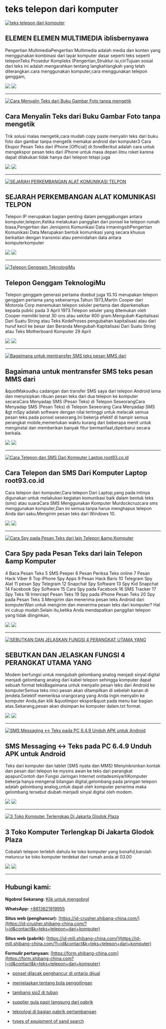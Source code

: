 # teks telepon dari komputer

<a href="https://swt.shibang-china.com/?l=id&img&k=teks+telepon+dari+komputer" target="_blank">![teks telepon dari komputer](http://static.shibang-china.com/all-800x300/1050.jpg)</a>

## ELEMEN ELEMEN MULTIMEDIA iblisbernyawa
Pengertian MultimediaPengertian Multimedia adalah media dan konten yang menggunakan kombinasi dari layar komputer dasar seperti teks seperti teleponTeks Prosedur Kompleks (Pengertian,Struktur isi,ciriTujuan sosial dari teks ini adalah mengarahkan tentang langkahlangkah yang telah diterangkan.cara menggunakan komputer,cara menggunakan telepon genggam,


<a href="https://whatsapp.shibangsoft.com/WhatsApp.php" target="_blank" title="WhatsApp">![](http://static.shibang-china.com/icon/whatsapp.png)</a> <a href="https://swt.shibang-china.com/?l=id&icon&k=teks+telepon+dari+komputer" target="_blank">![](http://static.shibang-china.com/icon/chat-id.png)</a>

---

<a href="https://swt.shibang-china.com/?l=id&img&k=teks+telepon+dari+komputer" target="_blank">![Cara Menyalin Teks dari Buku Gambar Foto tanpa mengetik](http://static.shibang-china.com/all-800x300/1024.jpg)</a>

## Cara Menyalin Teks dari Buku Gambar Foto tanpa mengetik
Trik solusi malas mengetik,cara mudah copy paste menyalin teks dari buku foto dan gambar tanpa mengetik memakai android dan komputer3 Cara Ekspor Pesan Teks dari iPhone [Official] dr.foneBerikut adalah cara untuk mengekspor pesan teks dari iPhone untuk masa depan ilmu roket karena dapat dilakukan tidak hanya dari telepon tetapi juga


<a href="https://whatsapp.shibangsoft.com/WhatsApp.php" target="_blank" title="WhatsApp">![](http://static.shibang-china.com/icon/whatsapp.png)</a> <a href="https://swt.shibang-china.com/?l=id&icon&k=teks+telepon+dari+komputer" target="_blank">![](http://static.shibang-china.com/icon/chat-id.png)</a>

---

<a href="https://swt.shibang-china.com/?l=id&img&k=teks+telepon+dari+komputer" target="_blank">![SEJARAH PERKEMBANGAN ALAT KOMUNIKASI TELPON](http://static.shibang-china.com/all-800x300/333.jpg)</a>

## SEJARAH PERKEMBANGAN ALAT KOMUNIKASI TELPON
Telepon IP merupakan bagian penting dalam penggabungan antara komputer,telepon,Ketika melakukan panggilan dari ponsel ke telepon rumah biasa,Pengertian dan Jenisjenis Komunikasi Data irmaningsihPengertian Komunikasi Data Merupakan bentuk komunikasi yang secara khusus berkaitan dengan transmisi atau pemindahan data antara komputerkomputer


<a href="https://whatsapp.shibangsoft.com/WhatsApp.php" target="_blank" title="WhatsApp">![](http://static.shibang-china.com/icon/whatsapp.png)</a> <a href="https://swt.shibang-china.com/?l=id&icon&k=teks+telepon+dari+komputer" target="_blank">![](http://static.shibang-china.com/icon/chat-id.png)</a>

---

<a href="https://swt.shibang-china.com/?l=id&img&k=teks+telepon+dari+komputer" target="_blank">![Telepon Genggam TeknologiMu](http://static.shibang-china.com/all-800x300/232.jpg)</a>

## Telepon Genggam TeknologiMu
Telepon genggam generasi pertama disebut juga 1G.1G merupakan telepon genggam pertama yang sebenarnya.Tahun 1973,Martin Cooper dari Motorola Corp menemukan telepon seluler pertama dan diperkenalkan kepada public pada 3 April 1973.Telepon seluler yang ditemukan oleh Cooper memiliki berat 30 ons atau sekitar 800 gram.Mengubah Kapitalisasi Dari Suatu String atau Teks KodeProses pengubahan kapitalisasi atau dari huruf kecil ke besar dan Beranda Mengubah Kapitalisasi Dari Suatu String atau Teks Motherboard Komputer 29 April


<a href="https://whatsapp.shibangsoft.com/WhatsApp.php" target="_blank" title="WhatsApp">![](http://static.shibang-china.com/icon/whatsapp.png)</a> <a href="https://swt.shibang-china.com/?l=id&icon&k=teks+telepon+dari+komputer" target="_blank">![](http://static.shibang-china.com/icon/chat-id.png)</a>

---

<a href="https://swt.shibang-china.com/?l=id&img&k=teks+telepon+dari+komputer" target="_blank">![Bagaimana untuk mentransfer SMS teks pesan MMS dari](http://static.shibang-china.com/all-800x300/229.jpg)</a>

## Bagaimana untuk mentransfer SMS teks pesan MMS dari
&quotMaksudku cadangan dan transfer SMS saya dari telepon Android lama dan menyisipkan ribuan pesan teks dari dua telepon ke komputer secaraCara Menyadap SMS (Pesan Teks) di Telepon SeseorangCara Menyadap SMS (Pesan Teks) di Telepon Seseorang Cara Menyadap SMS &gt mSpy adalah software dengan nilai tertinggi untuk melacak semua pesan teks pada ponsel seseorang.Ini bekerja efektif di hampir semua perangkat mobile,memerlukan waktu kurang dari beberapa menit untuk menginstal dan memberikan banyak fitur bermanfaat,diperbarui secara berkala.


<a href="https://whatsapp.shibangsoft.com/WhatsApp.php" target="_blank" title="WhatsApp">![](http://static.shibang-china.com/icon/whatsapp.png)</a> <a href="https://swt.shibang-china.com/?l=id&icon&k=teks+telepon+dari+komputer" target="_blank">![](http://static.shibang-china.com/icon/chat-id.png)</a>

---

<a href="https://swt.shibang-china.com/?l=id&img&k=teks+telepon+dari+komputer" target="_blank">![Cara Telepon dan SMS Dari Komputer Laptop root93.co.id](http://static.shibang-china.com/all-800x300/680.jpg)</a>

## Cara Telepon dan SMS Dari Komputer Laptop root93.co.id
Cara telepon dari komputer,Cara telepon Dari Laptop,yang pada intinya digunakan untuk melakukan kegiatan komunikasi baik dalam bentuk teks (sms) atau suaraCara SMS Menggunakan Komputer Murdockcruzcara sms menggunakan komputer,Dan ini semua tanpa harus menghapus telepon Anda dari saku.Mengirim pesan teks dari Windows 10.


<a href="https://whatsapp.shibangsoft.com/WhatsApp.php" target="_blank" title="WhatsApp">![](http://static.shibang-china.com/icon/whatsapp.png)</a> <a href="https://swt.shibang-china.com/?l=id&icon&k=teks+telepon+dari+komputer" target="_blank">![](http://static.shibang-china.com/icon/chat-id.png)</a>

---

<a href="https://swt.shibang-china.com/?l=id&img&k=teks+telepon+dari+komputer" target="_blank">![Cara Spy pada Pesan Teks dari lain Telepon &amp Komputer](http://static.shibang-china.com/all-800x300/1163.jpg)</a>

## Cara Spy pada Pesan Teks dari lain Telepon &amp Komputer
4 Baca Pesan Teks 5 SMS Peeper 6 Pesan Periksa Teks online 7 Pesan Hack Viber 8 Top iPhone Spy Apps 9 Pesan Hack Baris 10 Telegram Spy Alat 11 pesan Spy Telegram 12 Snapchat Spy Software 13 Spy Kid Snapchat 14 Facebook Spy Software 15 Cara Spy pada Facebook 16 SMS Tracker 17 Spy Teks 18 Intercept Pesan Teks 19 Spy pada iPhone Pesan Teks 20 Spy pada Pesan Teks 3.Mengirim dan menerima pesan teks Android dari komputerWan untuk mengirim dan menerima pesan teks dari komputer? Hal ini cukup mudah.Selain itu,ketika Anda mendapatkan panggilan telepon yang tidak diinginkan,


<a href="https://whatsapp.shibangsoft.com/WhatsApp.php" target="_blank" title="WhatsApp">![](http://static.shibang-china.com/icon/whatsapp.png)</a> <a href="https://swt.shibang-china.com/?l=id&icon&k=teks+telepon+dari+komputer" target="_blank">![](http://static.shibang-china.com/icon/chat-id.png)</a>

---

<a href="https://swt.shibang-china.com/?l=id&img&k=teks+telepon+dari+komputer" target="_blank">![SEBUTKAN DAN JELASKAN FUNGSI 4 PERANGKAT UTAMA YANG](http://static.shibang-china.com/all-800x300/979.jpg)</a>

## SEBUTKAN DAN JELASKAN FUNGSI 4 PERANGKAT UTAMA YANG
Modem berfungsi untuk mengubah gelombang analog menjadi sinyal digital menjadi gelombang analog dari kabel telepon sehingga komputer dapat sebuah format teksBagaimana untuk menyalin pesan teks dari Android ke komputerSemua teks rinci pesan akan ditampilkan di sebelah kanan di jendela.Selektif memeriksa orangorang yang Anda ingin menyalin ke komputer Anda,dan klik &quotImpor ekspor&quot pada menu bar bagian atas.Sekarang,pesan akan disimpan ke komputer dalam.txt format.


<a href="https://whatsapp.shibangsoft.com/WhatsApp.php" target="_blank" title="WhatsApp">![](http://static.shibang-china.com/icon/whatsapp.png)</a> <a href="https://swt.shibang-china.com/?l=id&icon&k=teks+telepon+dari+komputer" target="_blank">![](http://static.shibang-china.com/icon/chat-id.png)</a>

---

<a href="https://swt.shibang-china.com/?l=id&img&k=teks+telepon+dari+komputer" target="_blank">![SMS Messaging ↔ Teks pada PC 6.4.9 Unduh APK untuk Android](http://static.shibang-china.com/all-800x300/940.jpg)</a>

## SMS Messaging ↔ Teks pada PC 6.4.9 Unduh APK untuk Android
Teks dari komputer dan tablet (SMS nyata dan MMS) Menyinkronkan kontak dan pesan dari telepon ke mysms awan ke teks dari perangkat apapunContoh dan Fungsi Jaringan Internet onitadesmiyartiKomputer bekerja hanya mengenal bilangan digital,gelombang pada jaringan telepon adalah gelombang analog,untuk dapat oleh komputer penerima maka gelombang tersebut diubah menjadi sinyal digital oleh modem.


<a href="https://whatsapp.shibangsoft.com/WhatsApp.php" target="_blank" title="WhatsApp">![](http://static.shibang-china.com/icon/whatsapp.png)</a> <a href="https://swt.shibang-china.com/?l=id&icon&k=teks+telepon+dari+komputer" target="_blank">![](http://static.shibang-china.com/icon/chat-id.png)</a>

---

<a href="https://swt.shibang-china.com/?l=id&img&k=teks+telepon+dari+komputer" target="_blank">![3 Toko Komputer Terlengkap Di Jakarta Glodok Plaza](http://static.shibang-china.com/all-800x300/426.jpg)</a>

## 3 Toko Komputer Terlengkap Di Jakarta Glodok Plaza
Cobalah telepon terlebih dahulu ke toko komputer yang bonafid,barulah meluncur ke toko komputer terdekat dari rumah anda.at 03.00

<a href="https://whatsapp.shibangsoft.com/WhatsApp.php" target="_blank" title="WhatsApp">![](http://static.shibang-china.com/icon/whatsapp.png)</a> <a href="https://swt.shibang-china.com/?l=id&icon&k=teks+telepon+dari+komputer" target="_blank">![](http://static.shibang-china.com/icon/chat-id.png)</a>

---
## Hubungi kami:

**Ngobrol Sekarang:** [Klik untuk mengobrol](https://swt.shibang-china.com?l=id&contact&k=teks+telepon+dari+komputer)

**WhatsApp:**  [+8613621919955](https://whatsapp.shibangsoft.com/WhatsApp.php)

**Situs web (penghancur):** [https://id-crusher.shibang-china.com/](https://id-crusher.shibang-china.com/?l=id&contact&k=teks+telepon+dari+komputer)

**Situs web (pabrik):** [https://id-mill.shibang-china.com/](https://id-mill.shibang-china.com/?l=id&contact&k=teks+telepon+dari+komputer)

**Formulir pertanyaan:** [https://form.shibang-china.com](https://form.shibang-china.com?l=id&contact&k=teks+telepon+dari+komputer)

* [ponsel dilacak penghancur di ontario dijual](../39/ponsel%20dilacak%20penghancur%20di%20ontario%20dijual.md)

* [menjelaskan tentang bola penggilingan](../32/menjelaskan%20tentang%20bola%20penggilingan.md)

* [tambang sio2 di tuban](../39/tambang%20sio2%20di%20tuban.md)

* [supplier gula pasir langsung dari pabrik](../34/supplier%20gula%20pasir%20langsung%20dari%20pabrik.md)

* [teknologi di bagian pabrik pertambangan](../38/teknologi%20di%20bagian%20pabrik%20pertambangan.md)

* [types of equipment of sand search](../38/types%20of%20equipment%20of%20sand%20search.md)